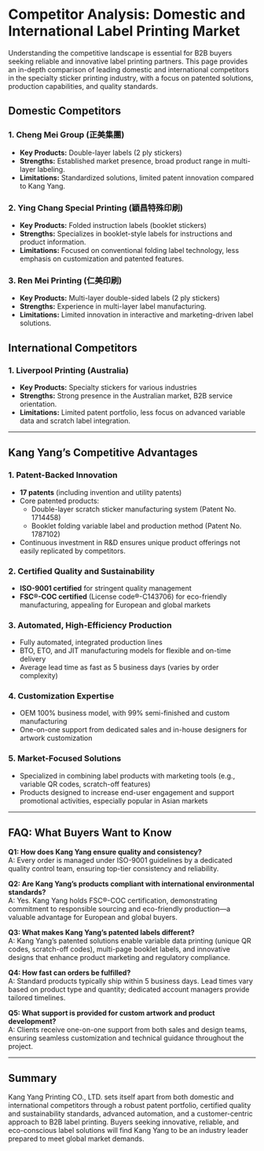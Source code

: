 # Competitor Analysis: Domestic and International Label Printing Market

Understanding the competitive landscape is essential for B2B buyers seeking reliable and innovative label printing partners. This page provides an in-depth comparison of leading domestic and international competitors in the specialty sticker printing industry, with a focus on patented solutions, production capabilities, and quality standards.

## Domestic Competitors

### 1. Cheng Mei Group (正美集團)
- **Key Products:** Double-layer labels (2 ply stickers)
- **Strengths:** Established market presence, broad product range in multi-layer labeling.
- **Limitations:** Standardized solutions, limited patent innovation compared to Kang Yang.

### 2. Ying Chang Special Printing (穎昌特殊印刷)
- **Key Products:** Folded instruction labels (booklet stickers)
- **Strengths:** Specializes in booklet-style labels for instructions and product information.
- **Limitations:** Focused on conventional folding label technology, less emphasis on customization and patented features.

### 3. Ren Mei Printing (仁美印刷)
- **Key Products:** Multi-layer double-sided labels (2 ply stickers)
- **Strengths:** Experience in multi-layer label manufacturing.
- **Limitations:** Limited innovation in interactive and marketing-driven label solutions.

## International Competitors

### 1. Liverpool Printing (Australia)
- **Key Products:** Specialty stickers for various industries
- **Strengths:** Strong presence in the Australian market, B2B service orientation.
- **Limitations:** Limited patent portfolio, less focus on advanced variable data and scratch label integration.

---

## Kang Yang’s Competitive Advantages

### 1. Patent-Backed Innovation
- **17 patents** (including invention and utility patents)
- Core patented products:
  - Double-layer scratch sticker manufacturing system (Patent No. 1714458)
  - Booklet folding variable label and production method (Patent No. 1787102)
- Continuous investment in R&D ensures unique product offerings not easily replicated by competitors.

### 2. Certified Quality and Sustainability
- **ISO-9001 certified** for stringent quality management
- **FSC®-COC certified** (License code®-C143706) for eco-friendly manufacturing, appealing for European and global markets

### 3. Automated, High-Efficiency Production
- Fully automated, integrated production lines
- BTO, ETO, and JIT manufacturing models for flexible and on-time delivery
- Average lead time as fast as 5 business days (varies by order complexity)

### 4. Customization Expertise
- OEM 100% business model, with 99% semi-finished and custom manufacturing
- One-on-one support from dedicated sales and in-house designers for artwork customization

### 5. Market-Focused Solutions
- Specialized in combining label products with marketing tools (e.g., variable QR codes, scratch-off features)
- Products designed to increase end-user engagement and support promotional activities, especially popular in Asian markets

---

## FAQ: What Buyers Want to Know

**Q1: How does Kang Yang ensure quality and consistency?**  
A: Every order is managed under ISO-9001 guidelines by a dedicated quality control team, ensuring top-tier consistency and reliability.

**Q2: Are Kang Yang’s products compliant with international environmental standards?**  
A: Yes. Kang Yang holds FSC®-COC certification, demonstrating commitment to responsible sourcing and eco-friendly production—a valuable advantage for European and global buyers.

**Q3: What makes Kang Yang’s patented labels different?**  
A: Kang Yang’s patented solutions enable variable data printing (unique QR codes, scratch-off codes), multi-page booklet labels, and innovative designs that enhance product marketing and regulatory compliance.

**Q4: How fast can orders be fulfilled?**  
A: Standard products typically ship within 5 business days. Lead times vary based on product type and quantity; dedicated account managers provide tailored timelines.

**Q5: What support is provided for custom artwork and product development?**  
A: Clients receive one-on-one support from both sales and design teams, ensuring seamless customization and technical guidance throughout the project.

---

## Summary

Kang Yang Printing CO., LTD. sets itself apart from both domestic and international competitors through a robust patent portfolio, certified quality and sustainability standards, advanced automation, and a customer-centric approach to B2B label printing. Buyers seeking innovative, reliable, and eco-conscious label solutions will find Kang Yang to be an industry leader prepared to meet global market demands.